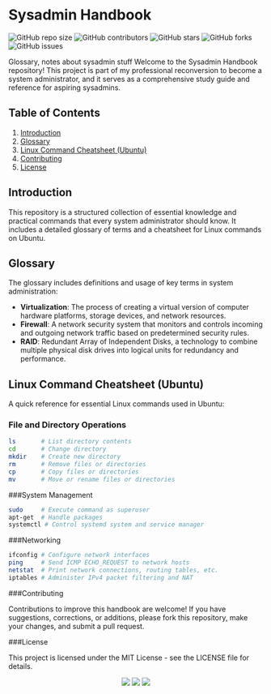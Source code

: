 # Sysadmin Handbook

![GitHub repo size](https://img.shields.io/github/repo-size/SAMBOU-57/Sysadminhandbook)
![GitHub contributors](https://img.shields.io/github/contributors/SAMBOU-57/Sysadminhandbook)
![GitHub stars](https://img.shields.io/github/stars/SAMBOU-57/Sysadminhandbook?style=social)
![GitHub forks](https://img.shields.io/github/forks/SAMBOU-57/Sysadminhandbook?style=social)
![GitHub issues](https://img.shields.io/github/issues/SAMBOU-57/Sysadminhandbook)

Glossary, notes about sysadmin stuff
Welcome to the Sysadmin Handbook repository! This project is part of my professional reconversion to become a system administrator, and it serves as a comprehensive study guide and reference for aspiring sysadmins.

## Table of Contents

1. [Introduction](#introduction)
2. [Glossary](#glossary)
3. [Linux Command Cheatsheet (Ubuntu)](#linux-command-cheatsheet-ubuntu)
4. [Contributing](#contributing)
5. [License](#license)

## Introduction

This repository is a structured collection of essential knowledge and practical commands that every system administrator should know. It includes a detailed glossary of terms and a cheatsheet for Linux commands on Ubuntu.

## Glossary

The glossary includes definitions and usage of key terms in system administration:

- **Virtualization**: The process of creating a virtual version of computer hardware platforms, storage devices, and network resources.
- **Firewall**: A network security system that monitors and controls incoming and outgoing network traffic based on predetermined security rules.
- **RAID**: Redundant Array of Independent Disks, a technology to combine multiple physical disk drives into logical units for redundancy and performance.

## Linux Command Cheatsheet (Ubuntu)

A quick reference for essential Linux commands used in Ubuntu:

### File and Directory Operations
```bash
ls       # List directory contents
cd       # Change directory
mkdir    # Create new directory
rm       # Remove files or directories
cp       # Copy files or directories
mv       # Move or rename files or directories
```

###System Management
```bash
sudo     # Execute command as superuser
apt-get  # Handle packages
systemctl # Control systemd system and service manager
```

###Networking
```bash
ifconfig # Configure network interfaces
ping     # Send ICMP ECHO_REQUEST to network hosts
netstat  # Print network connections, routing tables, etc.
iptables # Administer IPv4 packet filtering and NAT
```

###Contributing

Contributions to improve this handbook are welcome! If you have suggestions, corrections, or additions, please fork this repository, make your changes, and submit a pull request.


###License

This project is licensed under the MIT License - see the LICENSE file for details.

<div align="center">
    <img src="https://img.shields.io/badge/-Linux-000?logo=linux&logoColor=white">
    <img src="https://img.shields.io/badge/-Ubuntu-E95420?logo=ubuntu&logoColor=white">
    <img src="https://img.shields.io/badge/-Bash-4EAA25?logo=gnubash&logoColor=white">
</div>
